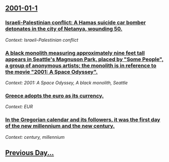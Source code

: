 ## [2001-01-1](/news/2001/01/1/index.md)

### [ Israeli-Palestinian conflict: A Hamas suicide car bomber detonates in the city of Netanya, wounding 50. ](/news/2001/01/1/israeli-palestinian-conflict-a-hamas-suicide-car-bomber-detonates-in-the-city-of-netanya-wounding-50.md)
_Context: Israeli-Palestinian conflict_

### [ A black monolith measuring approximately nine feet tall appears in Seattle's Magnuson Park, placed by "Some People", a group of anonymous artists; the monolith is in reference to the movie "2001: A Space Odyssey".](/news/2001/01/1/a-black-monolith-measuring-approximately-nine-feet-tall-appears-in-seattle-s-magnuson-park-placed-by-some-people-a-group-of-anonymous-a.md)
_Context: 2001: A Space Odyssey, A black monolith, Seattle_

### [ Greece adopts the euro as its currency. ](/news/2001/01/1/greece-adopts-the-euro-as-its-currency.md)
_Context: EUR_

### [ In the Gregorian calendar and its followers, it was the first day of the new millennium and the new century.](/news/2001/01/1/in-the-gregorian-calendar-and-its-followers-it-was-the-first-day-of-the-new-millennium-and-the-new-century.md)
_Context: century, millennium_

## [Previous Day...](/news/2000/12/31/index.md)


